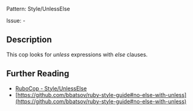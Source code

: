 Pattern: Style/UnlessElse

Issue: -

## Description

This cop looks for *unless* expressions with *else* clauses.

## Further Reading

* [RuboCop - Style/UnlessElse](https://rubocop.readthedocs.io/en/latest/cops_style/#styleunlesselse)
* [https://github.com/bbatsov/ruby-style-guide#no-else-with-unless](https://github.com/bbatsov/ruby-style-guide#no-else-with-unless)
